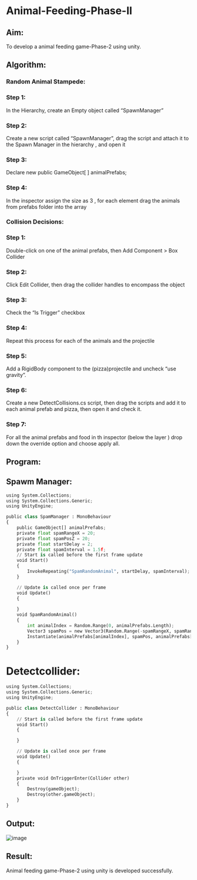 # Animal-Feeding-Phase-II

## Aim:
To develop a animal feeding game-Phase-2 using unity.
## Algorithm:
### Random Animal Stampede:
### Step 1: 
In the Hierarchy, create an Empty object called “SpawnManager”
### Step 2: 
Create a new script called “SpawnManager”, drag the script and attach it to the Spawn Manager in the hierarchy , and open it
### Step 3: 
Declare new public GameObject[ ] animalPrefabs;
### Step 4: 
In the inspector assign the size as 3 , for each element drag the animals from prefabs folder into the array

### Collision Decisions:
### Step 1:
Double-click on one of the animal prefabs, then Add Component > Box Collider
### Step 2: 
Click Edit Collider, then drag the collider handles to encompass the object
### Step 3: 
Check the “Is Trigger” checkbox
### Step 4: 
Repeat this process for each of the animals and the projectile
### Step 5:
Add a RigidBody component to the (pizza)projectile and uncheck “use gravity”.
### Step 6:
Create a new DetectCollisions.cs script, then drag the scripts and add it to each animal prefab and pizza, then open it and check it.
### Step 7: 
For all the animal prefabs and food in th inspector (below the  layer ) drop down the override option and choose apply all.

## Program:
## Spawm Manager:
```python
using System.Collections;
using System.Collections.Generic;
using UnityEngine;

public class SpamManager : MonoBehaviour
{
    public GameObject[] animalPrefabs;
    private float spamRangeX = 20;
    private float spamPosZ = 20;
    private float startDelay = 2;
    private float spamInterval = 1.5f;
    // Start is called before the first frame update
    void Start()
    {
        InvokeRepeating("SpamRandomAnimal", startDelay, spamInterval);
    }

    // Update is called once per frame
    void Update()
    {
        
    }
    void SpamRandomAnimal()
    {
        int animalIndex = Random.Range(0, animalPrefabs.Length);
        Vector3 spamPos = new Vector3(Random.Range(-spamRangeX, spamRangeX), 0, spamPosZ);
        Instantiate(animalPrefabs[animalIndex], spamPos, animalPrefabs[animalIndex].transform.rotation);
    }
}
```

# Detectcollider:
```python
using System.Collections;
using System.Collections.Generic;
using UnityEngine;

public class DetectCollider : MonoBehaviour
{
    // Start is called before the first frame update
    void Start()
    {

    }

    // Update is called once per frame
    void Update()
    {

    }
    private void OnTriggerEnter(Collider other)
    {
        Destroy(gameObject);
        Destroy(other.gameObject);
    }
}
```

## Output:
![image](https://github.com/Thirisha-s/Animal-Feeding-Phase-II/assets/120380280/1e01754b-b662-400a-87ba-6caa242a0ed5)


## Result:
Animal feeding game-Phase-2 using unity is developed successfully.
